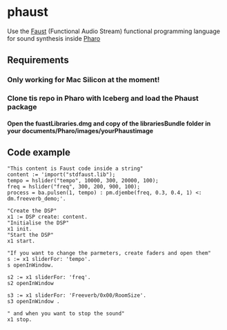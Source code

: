 # phaust
Use the [Faust](https://faust.grame.fr/) (Functional Audio Stream) functional programming language for sound synthesis inside [Pharo](https://pharo.org/)

## Requirements
### Only working for Mac Silicon at the moment!
### Clone tis repo in Pharo with Iceberg and load the Phaust package
#### Open the fuastLibraries.dmg and copy of the librariesBundle folder in your documents/Pharo/images/yourPhaustimage

## Code example

```Smalltalk
"This content is Faust code inside a string"
content := 'import("stdfaust.lib"); 
tempo = hslider("tempo", 10000, 300, 20000, 100);
freq = hslider("freq", 300, 200, 900, 100);
process = ba.pulsen(1, tempo) : pm.djembe(freq, 0.3, 0.4, 1) <: dm.freeverb_demo;'.

"Create the DSP"
x1 := DSP create: content.
"Initialise the DSP"
x1 init.
"Start the DSP"
x1 start.

"If you want to change the parmeters, create faders and open them"
s := x1 sliderFor: 'tempo'.
s openInWindow.

s2 := x1 sliderFor: 'freq'.
s2 openInWindow 

s3 := x1 sliderFor: 'Freeverb/0x00/RoomSize'.
s3 openInWindow .

" and when you want to stop the sound" 
x1 stop.
```
 
